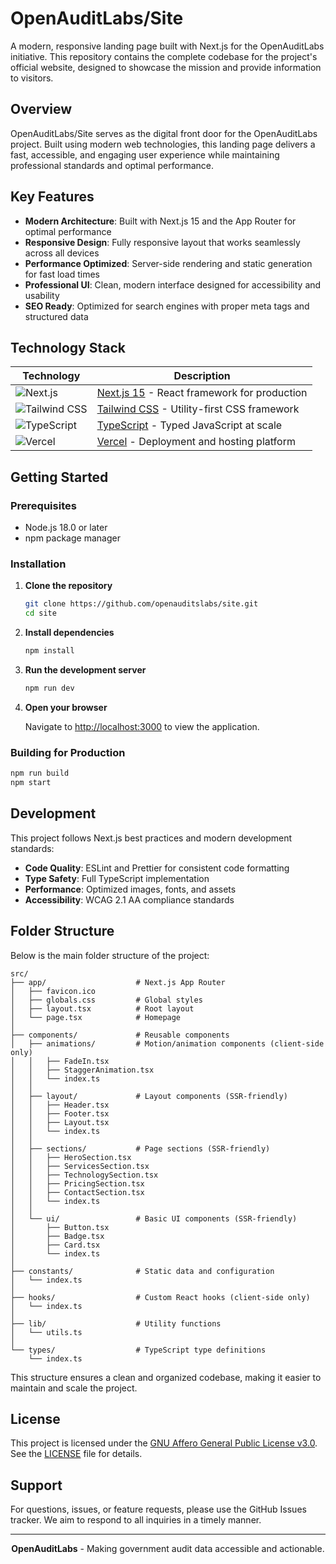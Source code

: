# OpenAuditLabs/Site

A modern, responsive landing page built with Next.js for the OpenAuditLabs initiative. This repository contains the complete codebase for the project's official website, designed to showcase the mission and provide information to visitors.

## Overview

OpenAuditLabs/Site serves as the digital front door for the OpenAuditLabs project. Built using modern web technologies, this landing page delivers a fast, accessible, and engaging user experience while maintaining professional standards and optimal performance.

## Key Features

- **Modern Architecture**: Built with Next.js 15 and the App Router for optimal performance
- **Responsive Design**: Fully responsive layout that works seamlessly across all devices
- **Performance Optimized**: Server-side rendering and static generation for fast load times
- **Professional UI**: Clean, modern interface designed for accessibility and usability
- **SEO Ready**: Optimized for search engines with proper meta tags and structured data

## Technology Stack

<div align="center">

| Technology                                                                                                                              | Description                                                               |
| --------------------------------------------------------------------------------------------------------------------------------------- | ------------------------------------------------------------------------- |
| <img src="https://img.shields.io/badge/Next.js-000000?style=for-the-badge&logo=nextdotjs&logoColor=white" alt="Next.js" />              | [Next.js 15](https://nextjs.org/) - React framework for production        |
| <img src="https://img.shields.io/badge/Tailwind_CSS-38B2AC?style=for-the-badge&logo=tailwind-css&logoColor=white" alt="Tailwind CSS" /> | [Tailwind CSS](https://tailwindcss.com/) - Utility-first CSS framework    |
| <img src="https://img.shields.io/badge/TypeScript-007ACC?style=for-the-badge&logo=typescript&logoColor=white" alt="TypeScript" />       | [TypeScript](https://www.typescriptlang.org/) - Typed JavaScript at scale |
| <img src="https://img.shields.io/badge/Vercel-000000?style=for-the-badge&logo=vercel&logoColor=white" alt="Vercel" />                   | [Vercel](https://vercel.com/) - Deployment and hosting platform           |

</div>

## Getting Started

### Prerequisites

- Node.js 18.0 or later
- npm package manager

### Installation

1. **Clone the repository**

   ```bash
   git clone https://github.com/openauditslabs/site.git
   cd site
   ```


2. **Install dependencies**

   ```bash
   npm install
   ```


3. **Run the development server**

   ```bash
   npm run dev
   ```

4. **Open your browser**

   Navigate to [http://localhost:3000](http://localhost:3000) to view the application.


### Building for Production

```bash
npm run build
npm start
```

## Development

This project follows Next.js best practices and modern development standards:

- **Code Quality**: ESLint and Prettier for consistent code formatting
- **Type Safety**: Full TypeScript implementation
- **Performance**: Optimized images, fonts, and assets
- **Accessibility**: WCAG 2.1 AA compliance standards

## Folder Structure

Below is the main folder structure of the project:

```
src/
├── app/                    # Next.js App Router
│   ├── favicon.ico
│   ├── globals.css         # Global styles
│   ├── layout.tsx          # Root layout
│   └── page.tsx            # Homepage
│
├── components/             # Reusable components
│   ├── animations/         # Motion/animation components (client-side only)
│   │   ├── FadeIn.tsx
│   │   ├── StaggerAnimation.tsx
│   │   └── index.ts
│   │
│   ├── layout/             # Layout components (SSR-friendly)
│   │   ├── Header.tsx
│   │   ├── Footer.tsx
│   │   ├── Layout.tsx
│   │   └── index.ts
│   │
│   ├── sections/           # Page sections (SSR-friendly)
│   │   ├── HeroSection.tsx
│   │   ├── ServicesSection.tsx
│   │   ├── TechnologySection.tsx
│   │   ├── PricingSection.tsx
│   │   ├── ContactSection.tsx
│   │   └── index.ts
│   │
│   └── ui/                 # Basic UI components (SSR-friendly)
│       ├── Button.tsx
│       ├── Badge.tsx
│       ├── Card.tsx
│       └── index.ts
│
├── constants/              # Static data and configuration
│   └── index.ts
│
├── hooks/                  # Custom React hooks (client-side only)
│   └── index.ts
│
├── lib/                    # Utility functions
│   └── utils.ts
│
└── types/                  # TypeScript type definitions
    └── index.ts
```

This structure ensures a clean and organized codebase, making it easier to maintain and scale the project.

## License

This project is licensed under the [GNU Affero General Public License v3.0](https://www.gnu.org/licenses/agpl-3.0.en.html). See the [LICENSE](LICENSE) file for details.

## Support

For questions, issues, or feature requests, please use the GitHub Issues tracker. We aim to respond to all inquiries in a timely manner.

---

<div align="center">
  <strong>OpenAuditLabs</strong> - Making government audit data accessible and actionable.
</div>
